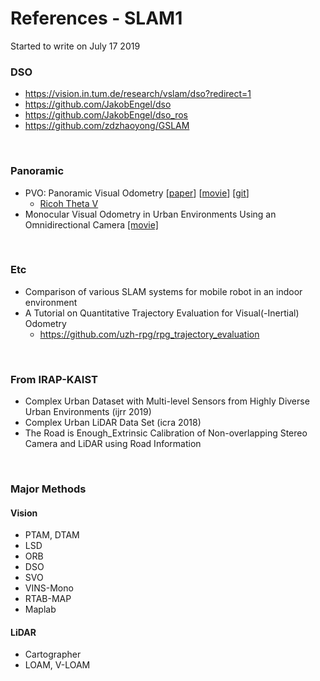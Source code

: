 # References - SLAM1

Started to write on July 17 2019
<br/>

### DSO
- https://vision.in.tum.de/research/vslam/dso?redirect=1
- https://github.com/JakobEngel/dso
- https://github.com/JakobEngel/dso_ros
- https://github.com/zdzhaoyong/GSLAM
<br/>

### Panoramic
- PVO: Panoramic Visual Odometry [[paper](https://ieeexplore.ieee.org/stamp/stamp.jsp?tp=&arnumber=8610700&tag=1)] [[movie](https://youtu.be/CdPFPKPT4CE)] [[git](https://github.com/MinjieLin/panorama_slam)]
  - [Ricoh Theta V](https://theta360.com/en/about/theta/v.html)
- Monocular Visual Odometry in Urban Environments Using an Omnidirectional Camera [[movie]](https://youtu.be/cq63ItHfv50)
<br/>


### Etc
- Comparison of various SLAM systems for mobile robot in an indoor environment
- A Tutorial on Quantitative Trajectory Evaluation for Visual(-Inertial) Odometry
  - https://github.com/uzh-rpg/rpg_trajectory_evaluation
<br/>


### From IRAP-KAIST
- Complex Urban Dataset with Multi-level Sensors from Highly Diverse Urban Environments (ijrr 2019)
- Complex Urban LiDAR Data Set (icra 2018)
- The Road is Enough_Extrinsic Calibration of Non-overlapping Stereo Camera and LiDAR using Road Information
<br/>


### Major Methods
#### Vision
- PTAM, DTAM
- LSD
- ORB
- DSO
- SVO
- VINS-Mono
- RTAB-MAP
- Maplab
#### LiDAR
- Cartographer
- LOAM, V-LOAM
<br/>




